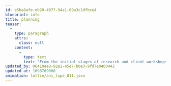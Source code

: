 ```yaml
---
id: e5ba8afe-eb20-497f-94a1-09a3c1dfbce4
blueprint: info
title: planning
teaser:
  -
    type: paragraph
    attrs:
      class: null
    content:
      -
        type: text
        text: "From the initial stages of research and client workshops to understand your unique needs, to creating concepts, content models, wireframes, prototypes, and moodboards, we've got you covered."
updated_by: 06410ee8-92e1-45e7-b0e3-9fd7e0400442
updated_at: 1698709008
animation: lottie/ani_lupe_811.json
---
```

